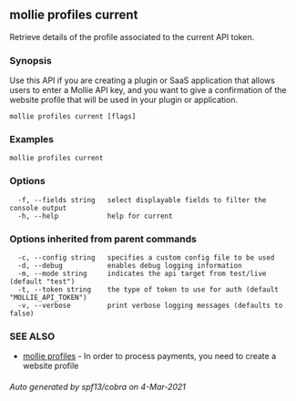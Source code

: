 ## mollie profiles current

Retrieve details of the profile associated to the current API token.

### Synopsis

Use this API if you are creating a plugin or SaaS application that allows users to enter a Mollie API key, 
and you want to give a confirmation of the website profile that will be used in your plugin 
or application.

```
mollie profiles current [flags]
```

### Examples

```
mollie profiles current
```

### Options

```
  -f, --fields string   select displayable fields to filter the console output
  -h, --help            help for current
```

### Options inherited from parent commands

```
  -c, --config string   specifies a custom config file to be used
  -d, --debug           enables debug logging information
  -m, --mode string     indicates the api target from test/live (default "test")
  -t, --token string    the type of token to use for auth (default "MOLLIE_API_TOKEN")
  -v, --verbose         print verbose logging messages (defaults to false)
```

### SEE ALSO

* [mollie profiles](mollie_profiles.md)	 - In order to process payments, you need to create a website profile

###### Auto generated by spf13/cobra on 4-Mar-2021
